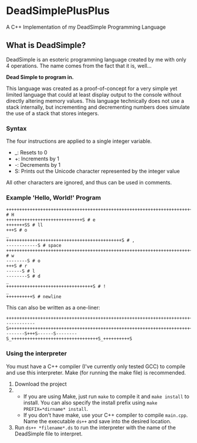 # DeadSimplePlusPlus
A C++ Implementation of my DeadSimple Programming Language

## What is DeadSimple?
DeadSimple is an esoteric programming language created by me with only 4 operations. The name comes from the fact that it is, well...

**Dead Simple to program in.**

This language was created as a proof-of-concept for a very simple yet limited language that could at least display output to the console without directly altering memory values. This language technically does not use a stack internally, but incrementing and decrementing numbers does simulate the use of a stack that stores integers.

### Syntax
The four instructions are applied to a single integer variable.

- _: Resets to 0
- +: Increments by 1
- -: Decrements by 1
- S: Prints out the Unicode character represented by the integer value

All other characters are ignored, and thus can be used in comments.

### Example 'Hello, World!' Program
```
++++++++++++++++++++++++++++++++++++++++++++++++++++++++++++++++++++++++S # H
+++++++++++++++++++++++++++++S # e
+++++++SS # ll
+++S # o
_
++++++++++++++++++++++++++++++++++++++++++++S # ,
------------S # space
+++++++++++++++++++++++++++++++++++++++++++++++++++++++++++++++++++++++++++++++++++++++S # w
--------S # o
+++S # r
------S # l
--------S # d
_
+++++++++++++++++++++++++++++++++S # !
_
++++++++++S # newline
```

This can also be written as a one-liner:
```
++++++++++++++++++++++++++++++++++++++++++++++++++++++++++++++++++++++++S+++++++++++++++++++++++++++++S+++++++SS+++S_++++++++++++++++++++++++++++++++++++++++++++S------------S+++++++++++++++++++++++++++++++++++++++++++++++++++++++++++++++++++++++++++++++++++++++S--------S+++S------S--------S_+++++++++++++++++++++++++++++++++S_++++++++++S
```

### Using the interpreter ###
You must have a C++ compiler (I've currently only tested GCC) to compile and use this interpreter.
Make (for running the make file) is recommended.

1. Download the project
1. 
    - If you are using Make, just run `make` to compile it and `make install` to install. You can also specify the install prefix using `make PREFIX=*dirname* install`.
    - If you don't have make, use your C++ compiler to compile `main.cpp`. Name the executable `ds++` and save into the desired location.
1. Run `ds++ *filename*.ds` to run the interpreter with the name of the DeadSimple file to interpret.
